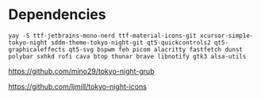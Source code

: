 # Dependencies
`yay -S ttf-jetbrains-mono-nerd ttf-material-icons-git xcursor-simp1e-tokyo-night sddm-theme-tokyo-night-git qt5-quickcontrols2 qt5-graphicaleffects qt5-svg bspwm feh picom alacritty fastfetch dunst polybar sxhkd rofi cava btop thunar brave libnotify gtk3 alsa-utils`

https://github.com/mino29/tokyo-night-grub

https://github.com/ljmill/tokyo-night-icons
